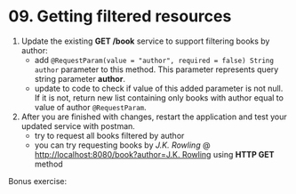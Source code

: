 # 09. Getting filtered resources

1. Update the existing **GET /book** service to support filtering books by author:
	- add `@RequestParam(value = "author", required = false) String author` parameter to this method. This parameter represents query string parameter **author**.
	- update to code to check if value of this added parameter is not null. If it is not, return new list containing only books with author equal to value of author `@RequestParam`.
2. After you are finished with changes, restart the application and test your updated service with postman.
	- try to request all books filtered by author
	- you can try requesting books by *J.K. Rowling* @ [http://localhost:8080/book?author=J.K. Rowling](http://localhost:8080/book?author=J.K.%20Rowling) using **HTTP GET** method

Bonus exercise: